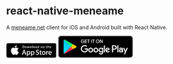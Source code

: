# react-native-meneame

A [meneame.net]() client for iOS and Android built with React Native.

[<img src="./app_store_badge_us-uk_135x40.png" height="40">](https://itunes.apple.com/es/app/meneame-noticias/id1005081426)
[<img src="./google-play-badge.png" height="60">](https://play.google.com/store/apps/details?id=com.apsl.mnm)
